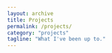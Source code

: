```yaml
---
layout: archive
title: Projects
permalink: /projects/
category: "projects"
tagline: "What I've been up to."
---
```

